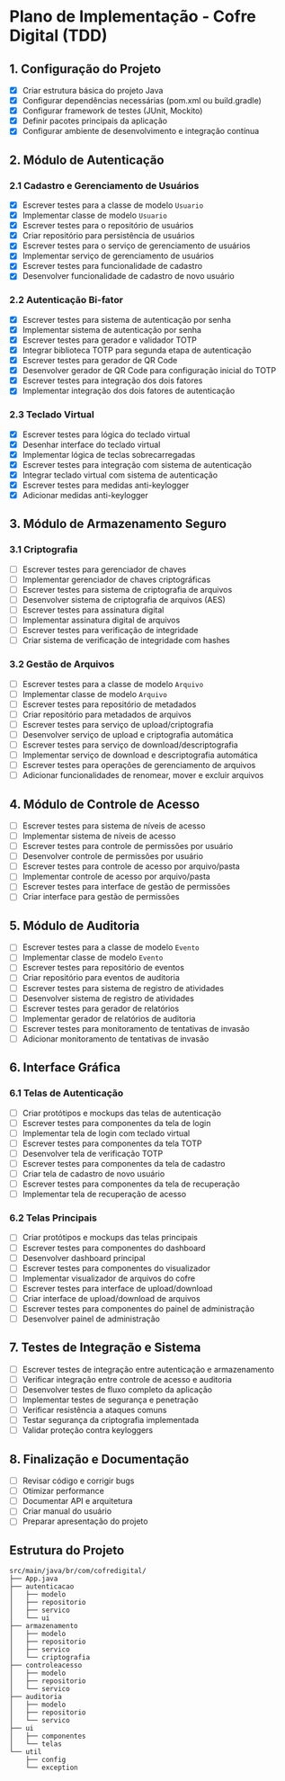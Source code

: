# Plano de Implementação - Cofre Digital (TDD)

## 1. Configuração do Projeto

- [x] Criar estrutura básica do projeto Java
- [x] Configurar dependências necessárias (pom.xml ou build.gradle)
- [x] Configurar framework de testes (JUnit, Mockito)
- [x] Definir pacotes principais da aplicação
- [x] Configurar ambiente de desenvolvimento e integração contínua

## 2. Módulo de Autenticação

### 2.1 Cadastro e Gerenciamento de Usuários
- [x] Escrever testes para a classe de modelo `Usuario`
- [x] Implementar classe de modelo `Usuario`
- [x] Escrever testes para o repositório de usuários
- [x] Criar repositório para persistência de usuários
- [x] Escrever testes para o serviço de gerenciamento de usuários
- [x] Implementar serviço de gerenciamento de usuários
- [x] Escrever testes para funcionalidade de cadastro
- [x] Desenvolver funcionalidade de cadastro de novo usuário

### 2.2 Autenticação Bi-fator
- [x] Escrever testes para sistema de autenticação por senha
- [x] Implementar sistema de autenticação por senha
- [x] Escrever testes para gerador e validador TOTP
- [x] Integrar biblioteca TOTP para segunda etapa de autenticação
- [x] Escrever testes para gerador de QR Code
- [x] Desenvolver gerador de QR Code para configuração inicial do TOTP
- [x] Escrever testes para integração dos dois fatores
- [x] Implementar integração dos dois fatores de autenticação

### 2.3 Teclado Virtual
- [x] Escrever testes para lógica do teclado virtual
- [x] Desenhar interface do teclado virtual
- [x] Implementar lógica de teclas sobrecarregadas
- [x] Escrever testes para integração com sistema de autenticação
- [x] Integrar teclado virtual com sistema de autenticação
- [x] Escrever testes para medidas anti-keylogger
- [x] Adicionar medidas anti-keylogger

## 3. Módulo de Armazenamento Seguro

### 3.1 Criptografia
- [ ] Escrever testes para gerenciador de chaves
- [ ] Implementar gerenciador de chaves criptográficas
- [ ] Escrever testes para sistema de criptografia de arquivos
- [ ] Desenvolver sistema de criptografia de arquivos (AES)
- [ ] Escrever testes para assinatura digital
- [ ] Implementar assinatura digital de arquivos
- [ ] Escrever testes para verificação de integridade
- [ ] Criar sistema de verificação de integridade com hashes

### 3.2 Gestão de Arquivos
- [ ] Escrever testes para a classe de modelo `Arquivo`
- [ ] Implementar classe de modelo `Arquivo`
- [ ] Escrever testes para repositório de metadados
- [ ] Criar repositório para metadados de arquivos
- [ ] Escrever testes para serviço de upload/criptografia
- [ ] Desenvolver serviço de upload e criptografia automática
- [ ] Escrever testes para serviço de download/descriptografia
- [ ] Implementar serviço de download e descriptografia automática
- [ ] Escrever testes para operações de gerenciamento de arquivos
- [ ] Adicionar funcionalidades de renomear, mover e excluir arquivos

## 4. Módulo de Controle de Acesso

- [ ] Escrever testes para sistema de níveis de acesso
- [ ] Implementar sistema de níveis de acesso
- [ ] Escrever testes para controle de permissões por usuário
- [ ] Desenvolver controle de permissões por usuário
- [ ] Escrever testes para controle de acesso por arquivo/pasta
- [ ] Implementar controle de acesso por arquivo/pasta
- [ ] Escrever testes para interface de gestão de permissões
- [ ] Criar interface para gestão de permissões

## 5. Módulo de Auditoria

- [ ] Escrever testes para a classe de modelo `Evento`
- [ ] Implementar classe de modelo `Evento`
- [ ] Escrever testes para repositório de eventos
- [ ] Criar repositório para eventos de auditoria
- [ ] Escrever testes para sistema de registro de atividades
- [ ] Desenvolver sistema de registro de atividades
- [ ] Escrever testes para gerador de relatórios
- [ ] Implementar gerador de relatórios de auditoria
- [ ] Escrever testes para monitoramento de tentativas de invasão
- [ ] Adicionar monitoramento de tentativas de invasão

## 6. Interface Gráfica

### 6.1 Telas de Autenticação
- [ ] Criar protótipos e mockups das telas de autenticação
- [ ] Escrever testes para componentes da tela de login
- [ ] Implementar tela de login com teclado virtual
- [ ] Escrever testes para componentes da tela TOTP
- [ ] Desenvolver tela de verificação TOTP
- [ ] Escrever testes para componentes da tela de cadastro
- [ ] Criar tela de cadastro de novo usuário
- [ ] Escrever testes para componentes da tela de recuperação
- [ ] Implementar tela de recuperação de acesso

### 6.2 Telas Principais
- [ ] Criar protótipos e mockups das telas principais
- [ ] Escrever testes para componentes do dashboard
- [ ] Desenvolver dashboard principal
- [ ] Escrever testes para componentes do visualizador
- [ ] Implementar visualizador de arquivos do cofre
- [ ] Escrever testes para interface de upload/download
- [ ] Criar interface de upload/download de arquivos
- [ ] Escrever testes para componentes do painel de administração
- [ ] Desenvolver painel de administração

## 7. Testes de Integração e Sistema

- [ ] Escrever testes de integração entre autenticação e armazenamento
- [ ] Verificar integração entre controle de acesso e auditoria
- [ ] Desenvolver testes de fluxo completo da aplicação
- [ ] Implementar testes de segurança e penetração
- [ ] Verificar resistência a ataques comuns
- [ ] Testar segurança da criptografia implementada
- [ ] Validar proteção contra keyloggers

## 8. Finalização e Documentação

- [ ] Revisar código e corrigir bugs
- [ ] Otimizar performance
- [ ] Documentar API e arquitetura
- [ ] Criar manual do usuário
- [ ] Preparar apresentação do projeto

## Estrutura do Projeto

```
src/main/java/br/com/cofredigital/
├── App.java
├── autenticacao
│   ├── modelo
│   ├── repositorio
│   ├── servico
│   └── ui
├── armazenamento
│   ├── modelo
│   ├── repositorio
│   ├── servico
│   └── criptografia
├── controleacesso
│   ├── modelo
│   ├── repositorio
│   └── servico
├── auditoria
│   ├── modelo
│   ├── repositorio
│   └── servico
├── ui
│   ├── componentes
│   └── telas
└── util
    ├── config
    └── exception
```